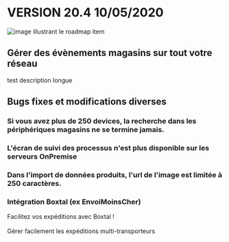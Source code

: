 <div class='releaseNotesVersion'>
<div class='titreEtDate'><h1>VERSION 20.4 <span class='date-release'>10/05/2020</span></h1></div>
<div class='releasesImportantes'>
<!-- item 14244 -->
<div class='roadmapItem'>
<div class='image'><img src='' alt='image illustrant le roadmap item' /></div>
<div class='titre'><h2>Gérer des évènements magasins sur tout votre réseau</h2></div>
<div class='description'><div>test description longue</div></div>
</div>
</div>
<h2>Bugs fixes et modifications diverses</h2>
<div class='bugsEtMod'>
<div class='correctionsOuMod'>
<div class='titre'><h3>Si vous avez plus de 250 devices, la recherche dans les périphériques magasins ne se termine jamais.</h3></div>
</div>
<div class='correctionsOuMod'>
<div class='titre'><h3>L'écran de suivi des processus n'est plus disponible sur les serveurs OnPremise</h3></div>
</div>
<div class='correctionsOuMod'>
<div class='titre'><h3>Dans l'import de données produits, l'url de l'image est limitée à 250 caractères.</h3></div>
</div>
<div class='correctionsOuMod'>
<div class='titre'><h3>Intégration Boxtal (ex EnvoiMoinsCher) </h3></div>
<div class='description'><div>Facilitez vos expéditions avec Boxtal !</div><div><br></div><div>Gérer facilement les expéditions multi-transporteurs</div></div>
</div>
</div>
</div>

